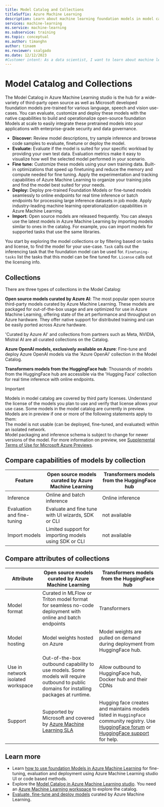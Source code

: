 ```yaml
---
title: Model Catalog and Collections
titleSuffix: Azure Machine Learning
description: Learn about machine learning foundation models in model catalog and how to use them at scale in Azure.
services: machine-learning
ms.service: machine-learning
ms.subservice: training
ms.topic: conceptual
ms.author: timanghn
author: tinaem
ms.reviewer: ssalgado
ms.date: 12/12/2023
#Customer intent: As a data scientist, I want to learn about machine learning foundation models and how to integrate popular models into azure machine learning.
---
```


# Model Catalog and Collections

The Model Catalog in Azure Machine Learning studio is the hub for a wide-variety of third-party open source as well as Microsoft developed foundation models pre-trained for various language, speech and vision use-cases. You can evaluate, customize and deploy these models with the native capabilities to build and operationalize open-source foundation Models at scale to easily integrate these pretrained models into your applications with enterprise-grade security and data governance.  

* **Discover:** Review model descriptions, try sample inference and browse code samples to evaluate, finetune or deploy the model.
* **Evaluate:** Evaluate if the model is suited for your specific workload by providing your own test data. Evaluation metrics make it easy to visualize how well the selected model performed in your scenario.
* **Fine tune:** Customize these models using your own training data. Built-in optimizations that speed up finetuning and reduce the memory and compute needed for fine tuning. Apply the experimentation and tracking capabilities of Azure Machine Learning to organize your training jobs and find the model best suited for your needs.
* **Deploy:** Deploy pre-trained Foundation Models or fine-tuned models seamlessly to online endpoints for real time inference or batch endpoints for processing large inference datasets in job mode. Apply industry-leading machine learning operationalization capabilities in Azure Machine Learning.
* **Import:** Open source models are released frequently. You can always use the latest models in Azure Machine Learning by importing models similar to ones in the catalog. For example, you can import models for supported tasks that use the same libraries.

You start by exploring the model collections or by filtering based on tasks and license, to find the model for your use-case. `Task` calls out the inferencing task that the foundation model can be used for. `Finetuning-tasks` list the tasks that this model can be fine tuned for. `License` calls out the licensing info.

## Collections

There are three types of collections in the Model Catalog:

**Open source models curated by Azure AI**:
The most popular open source third-party models curated by Azure Machine Learning. These models are packaged for out-of-the-box usage and are optimized for use in Azure Machine Learning, offering state of the art performance and throughput on Azure hardware. They offer native support for distributed training and can be easily ported across Azure hardware. 

'Curated by Azure AI' and collections from partners such as Meta, NVIDIA, Mistral AI are all curated collections on the Catalog. 

**Azure OpenAI models, exclusively available on Azure**:
Fine-tune and deploy Azure OpenAI models via the 'Azure OpenAI' collection in the Model Catalog.

**Transformers models from the HuggingFace hub**: 
Thousands of models from the HuggingFace hub are accessible via the 'Hugging Face' collection for real time inference with online endpoints. 

> [!IMPORTANT]
> Models in model catalog are covered by third party licenses. Understand the license of the models you plan to use and verify that license allows your use case.
> Some models in the model catalog are currently in preview. 
> Models are in preview if one or more of the following statements apply to them:  
  The model is not usable (can be deployed, fine-tuned, and evaluated) within an isolated network.   
  Model packaging and inference schema is subject to change for newer versions of the model. 
> For more information on preview, see [Supplemental Terms of Use for Microsoft Azure Previews](https://azure.microsoft.com/support/legal/preview-supplemental-terms/).


## Compare capabilities of models by collection

Feature | Open source models curated by Azure Machine Learning | Transformers models from the HuggingFace hub
--|--|--
Inference | Online and batch inference | Online inference
Evaluation and fine-tuning | Evaluate and fine tune with UI wizards, SDK or CLI | not available
Import models | Limited support for importing models using SDK or CLI | not available 

## Compare attributes of collections

Attribute | Open source models curated by Azure Machine Learning | Transformers models from the HuggingFace hub
--|--|--
Model format | Curated in MLFlow or Triton model format for seamless no-code deployment with online and batch endpoints | Transformers
Model hosting | Model weights hosted on Azure |  Model weights are pulled on demand during deployment from HuggingFace hub.
Use in network isolated workspace | Out-of-the-box outbound capability to use models. Some models will require outbound to public domains for installing packages at runtime. | Allow outbound to HuggingFace hub, Docker hub and their CDNs 
Support | Supported by Microsoft and covered by [Azure Machine Learning SLA](https://www.azure.cn/en-us/support/sla/machine-learning/) | Hugging face creates and maintains models listed in `HuggingFace` community registry. Use [HuggingFace forum](https://discuss.huggingface.co/) or [HuggingFace support](https://huggingface.co/support) for help.

## Learn more

* Learn [how to use foundation Models in Azure Machine Learning](./how-to-use-foundation-models.md) for fine-tuning, evaluation and deployment using Azure Machine Learning studio UI or code based methods.
* Explore the [Model Catalog in Azure Machine Learning studio](https://ml.azure.com/model/catalog). You need an [Azure Machine Learning workspace](./quickstart-create-resources.md) to explore the catalog.
* [Evaluate, fine-tune and deploy models](./how-to-use-foundation-models.md) curated by Azure Machine Learning.


